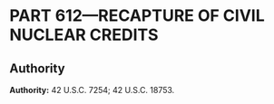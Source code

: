 # PART 612—RECAPTURE OF CIVIL NUCLEAR CREDITS


## Authority

**Authority:** 42 U.S.C. 7254; 42 U.S.C. 18753.


